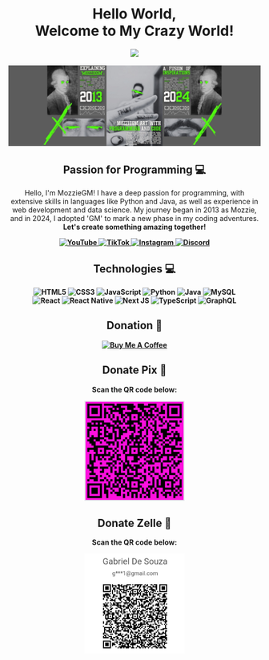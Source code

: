 
<!--título-->
<div align="center">
    <h1>Hello World,<br> Welcome to My Crazy World!</h1>
    <img src="https://media1.giphy.com/media/v1.Y2lkPTc5MGI3NjExdmJ4NTlrdTFhY2V1Z3lpaDh4bXhuZnNwbTliM3gyaHpyMzFwMHF0MSZlcD12MV9pbnRlcm5hbF9naWZfYnlfaWQmY3Q9Zw/bJ4TVNYNUympPgcpem/giphy.webp" width="200"/>
</div>

![Banner](banner-github-mozziegm.jpg)

<div align="center">
    <h2>Passion for Programming 💻</h2>
    <p>Hello, I'm MozzieGM! I have a deep passion for programming, with extensive skills in languages like Python and Java, as well as experience in web development and data science. My journey began in 2013 as Mozzie, and in 2024, I adopted 'GM' to mark a new phase in my coding adventures. <br><b>Let's create something amazing together!</p>
</div>


<div align="center">
    <a href="https://www.youtube.com/channel/UCbxKOFn_SjLirHEIKr2bAQw">
        <img src="https://img.shields.io/badge/YouTube-%23FF0000.svg?style=for-the-badge&logo=YouTube&logoColor=white" alt="YouTube">
    </a>
    <a href="https://www.tiktok.com/@detroit.hd">
        <img src="https://img.shields.io/badge/TikTok-%23000000.svg?style=for-the-badge&logo=TikTok&logoColor=white" alt="TikTok">
    </a>
    <a href="https://www.instagram.com/martinez1209/">
        <img src="https://img.shields.io/badge/Instagram-%23E4405F.svg?style=for-the-badge&logo=Instagram&logoColor=white" alt="Instagram">
    </a>
    <a href="https://discord.gg/4WbqhbAEfh">
        <img src="https://img.shields.io/badge/Discord-%235865F2.svg?style=for-the-badge&logo=discord&logoColor=white" alt="Discord">
    </a>
</div>


<div align="center">
    <h2>Technologies 💻</h2>
    <img src="https://img.shields.io/badge/html5-%23E34F26.svg?style=for-the-badge&logo=html5&logoColor=white" alt="HTML5">
    <img src="https://img.shields.io/badge/css3-%231572B6.svg?style=for-the-badge&logo=css3&logoColor=white" alt="CSS3">
    <img src="https://img.shields.io/badge/javascript-%23323330.svg?style=for-the-badge&logo=javascript&logoColor=%23F7DF1E" alt="JavaScript">
    <img src="https://img.shields.io/badge/python-3670A0?style=for-the-badge&logo=python&logoColor=ffdd54" alt="Python">
    <img src="https://img.shields.io/badge/java-%23ED8B00.svg?style=for-the-badge&logo=openjdk&logoColor=white" alt="Java">
    <img src="https://img.shields.io/badge/mysql-%2300f.svg?style=for-the-badge&logo=mysql&logoColor=white" alt="MySQL">
    <br>
    <img src="https://img.shields.io/badge/react-%2320232a.svg?style=for-the-badge&logo=react&logoColor=%2361DAFB" alt="React">
    <img src="https://img.shields.io/badge/react_native-%2320232a.svg?style=for-the-badge&logo=react&logoColor=%2361DAFB" alt="React Native">
    <img src="https://img.shields.io/badge/Next-black?style=for-the-badge&logo=next.js&logoColor=white" alt="Next JS">
    <img src="https://img.shields.io/badge/typescript-%23007ACC.svg?style=for-the-badge&logo=typescript&logoColor=white" alt="TypeScript">
    <img src="https://img.shields.io/badge/-GraphQL-E10098?style=for-the-badge&logo=graphql&logoColor=white" alt="GraphQL">

</div>

<div align="center">
    <h2>Donation 💸</h2>
    <a href="https://buymeacoffee.com/mozziegm" target="_blank" rel="noopener noreferrer">
        <img src="https://cdn.discordapp.com/attachments/852002240049709106/1291583519142838393/default-violet.png?ex=6700a063&is=66ff4ee3&hm=2ffe224174ea45f29f6b9d9433a02767311465893a671947ff3e0e771a713558&" 
        alt="Buy Me A Coffee" height="60px" width="217px">
    </a>


<h2>Donate Pix 💸</h2>
<p>Scan the QR code below:</p>
<img src="qrcode-pix.png" alt="Pix QR Code" width="200px">


<h2>Donate Zelle 💸</h2>
<p>Scan the QR code below:</p>
<img src="qrcode-zelle.jpg" alt="Zelle QR Code" width="200px">

</div>
